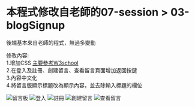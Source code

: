 <h1>本程式修改自老師的07-session > 03-blogSignup</h1>  

後端基本來自老師的程式，無過多變動

修改內容:  
1.增加CSS [主要參考W3school](https://www.w3schools.com/css/css3_gradients.asp)  
2.在登入及註冊、創建留言、查看留言頁面增加返回按鍵  
3.內容中文化  
4.將留言版顯示標題改為顯示內容，並去除輸入標題的欄位  

![留言板](https://user-images.githubusercontent.com/95957565/210865084-2e79c28f-b03d-4891-8df1-a2d00793b831.jpg)
![登入](https://user-images.githubusercontent.com/95957565/210865100-3bbcdb01-2cee-4f9e-b1a4-d14c701f77e0.jpg)
![註冊](https://user-images.githubusercontent.com/95957565/210865124-92bf5972-a76a-420f-a5f3-130d766ce94f.jpg)
![創建留言](https://user-images.githubusercontent.com/95957565/210865136-42f41b64-a626-4c54-97f9-7c41b55bd9fa.jpg)
![查看留言](https://user-images.githubusercontent.com/95957565/210865324-c2ecc6f8-b9d8-406f-8b78-71631175b5c3.jpg)

